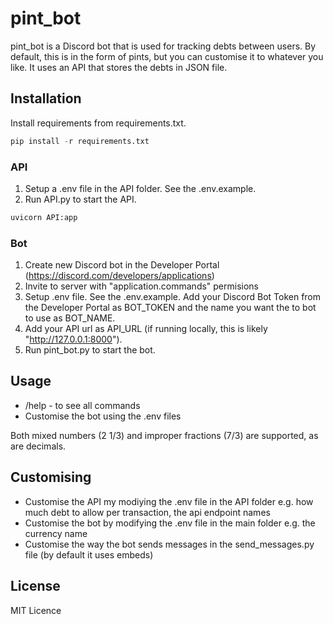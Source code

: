 # pint_bot

pint_bot is a Discord bot that is used for tracking debts between users. By default, this is in the form of pints, but you can customise it to whatever you like. It uses an API that stores the debts in JSON file.

## Installation

Install requirements from requirements.txt.
```python
pip install -r requirements.txt
```
### API
1. Setup a .env file in the API folder. See the .env.example.
2. Run API.py to start the API.
```python
uvicorn API:app
```
### Bot
1. Create new Discord bot in the Developer Portal (https://discord.com/developers/applications)
2. Invite to server with "application.commands" permisions
3. Setup .env file. See the .env.example. Add your Discord Bot Token from the Developer Portal as BOT_TOKEN and the name you want the to bot to use as BOT_NAME.
4. Add your API url as API_URL (if running locally, this is likely "http://127.0.0.1:8000").
5. Run pint_bot.py to start the bot.
## Usage
- /help - to see all commands
- Customise the bot using the .env files

Both mixed numbers (2 1/3) and improper fractions (7/3) are supported, as are decimals.

## Customising
- Customise the API my modiying the .env file in the API folder e.g. how much debt to allow per transaction, the api endpoint names
- Customise the bot by modifying the .env file in the main folder e.g. the currency name
- Customise the way the bot sends messages in the send_messages.py file (by default it uses embeds)

## License
MIT Licence